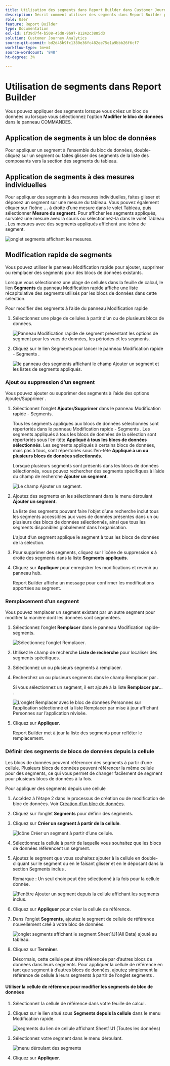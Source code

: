```yaml
---
title: Utilisation des segments dans Report Builder dans Customer Journey Analytics
description: Décrit comment utiliser des segments dans Report Builder pour Customer Journey Analytics
role: User
feature: Report Builder
type: Documentation
exl-id: 1f39d7f4-b508-45d8-9b97-81242c3805d3
solution: Customer Journey Analytics
source-git-commit: bd2d45b9fc1380e36fc482ee75e1a9bbb26f6cf7
workflow-type: tm+mt
source-wordcount: '848'
ht-degree: 3%

---
```


# Utilisation de segments dans Report Builder

Vous pouvez appliquer des segments lorsque vous créez un bloc de données ou lorsque vous sélectionnez l’option **Modifier le bloc de données** dans le panneau COMMANDES.

## Application de segments à un bloc de données

Pour appliquer un segment à l’ensemble du bloc de données, double-cliquez sur un segment ou faites glisser des segments de la liste des composants vers la section des segments du tableau.

## Application de segments à des mesures individuelles

Pour appliquer des segments à des mesures individuelles, faites glisser et déposez un segment sur une mesure du tableau. Vous pouvez également cliquer sur l’icône **...** à droite d’une mesure dans le volet Tableau, puis sélectionner **Mesure du segment**. Pour afficher les segments appliqués, survolez une mesure avec la souris ou sélectionnez-la dans le volet Tableau . Les mesures avec des segments appliqués affichent une icône de segment.

![onglet segments affichant les mesures.](./assets/filter_by.png)

## Modification rapide de segments

Vous pouvez utiliser le panneau Modification rapide pour ajouter, supprimer ou remplacer des segments pour des blocs de données existants.

Lorsque vous sélectionnez une plage de cellules dans la feuille de calcul, le lien **Segments** du panneau Modification rapide affiche une liste récapitulative des segments utilisés par les blocs de données dans cette sélection.

Pour modifier des segments à l’aide du panneau Modification rapide

1. Sélectionnez une plage de cellules à partir dʼun ou de plusieurs blocs de données.

   ![Panneau Modification rapide de segment présentant les options de segment pour les vues de données, les périodes et les segments.](./assets/select_multiple_dbs.png)

1. Cliquez sur le lien Segments pour lancer le panneau Modification rapide - Segments .

   ![le panneau des segments affichant le champ Ajouter un segment et les listes de segments appliqués.](./assets/quick_edit_filters.png)

### Ajout ou suppression d’un segment

Vous pouvez ajouter ou supprimer des segments à l’aide des options Ajouter/Supprimer .

1. Sélectionnez l’onglet **Ajouter/Supprimer** dans le panneau Modification rapide - Segments.

   Tous les segments appliqués aux blocs de données sélectionnés sont répertoriés dans le panneau Modification rapide - Segments . Les segments appliqués à tous les blocs de données de la sélection sont répertoriés sous l’en-tête **Appliqué à tous les blocs de données sélectionnés**. Les segments appliqués à certains blocs de données, mais pas à tous, sont répertoriés sous l’en-tête **Appliqué à un ou plusieurs blocs de données sélectionnés**.

   Lorsque plusieurs segments sont présents dans les blocs de données sélectionnés, vous pouvez rechercher des segments spécifiques à l’aide du champ de recherche **Ajouter un segment**.

   ![Le champ Ajouter un segment.](./assets/add_filter.png)

1. Ajoutez des segments en les sélectionnant dans le menu déroulant **Ajouter un segment**.

   La liste des segments pouvant faire l’objet d’une recherche inclut tous les segments accessibles aux vues de données présentes dans un ou plusieurs des blocs de données sélectionnés, ainsi que tous les segments disponibles globalement dans l’organisation.

   L’ajout d’un segment applique le segment à tous les blocs de données de la sélection.

1. Pour supprimer des segments, cliquez sur l’icône de suppression **x** à droite des segments dans la liste **Segments appliqués**.

1. Cliquez sur **Appliquer** pour enregistrer les modifications et revenir au panneau hub.

   Report Builder affiche un message pour confirmer les modifications apportées au segment.

### Remplacement d’un segment

Vous pouvez remplacer un segment existant par un autre segment pour modifier la manière dont les données sont segmentées.

1. Sélectionnez l’onglet **Remplacer** dans le panneau Modification rapide-segments.

   ![Sélectionnez l’onglet Remplacer](./assets/replace_filter.png).

1. Utilisez le champ de recherche **Liste de recherche** pour localiser des segments spécifiques.

1. Sélectionnez un ou plusieurs segments à remplacer.

1. Recherchez un ou plusieurs segments dans le champ Remplacer par .

   Si vous sélectionnez un segment, il est ajouté à la liste **Remplacer par**... .

   ![L’onglet Remplacer avec le bloc de données Personnes sur l’application sélectionné et la liste Remplacer par mise à jour affichant Personnes sur l’application révisée.](./assets/replace_screen_new.png)

1. Cliquez sur **Appliquer**.

   Report Builder met à jour la liste des segments pour refléter le remplacement.

### Définir des segments de blocs de données depuis la cellule

Les blocs de données peuvent référencer des segments à partir d’une cellule. Plusieurs blocs de données peuvent référencer la même cellule pour des segments, ce qui vous permet de changer facilement de segment pour plusieurs blocs de données à la fois.

Pour appliquer des segments depuis une cellule

1. Accédez à l’étape 2 dans le processus de création ou de modification de bloc de données. Voir [Création d’un bloc de données](./create-a-data-block.md).
1. Cliquez sur l’onglet **Segments** pour définir des segments.
1. Cliquez sur **Créer un segment à partir de la cellule**.

   ![Icône Créer un segment à partir d’une cellule.](./assets/create-filter-from-cell.png)

1. Sélectionnez la cellule à partir de laquelle vous souhaitez que les blocs de données référencent un segment.

1. Ajoutez le segment que vous souhaitez ajouter à la cellule en double-cliquant sur le segment ou en le faisant glisser et en le déposant dans la section Segments inclus .

   Remarque : Un seul choix peut être sélectionné à la fois pour la cellule donnée.

   ![Fenêtre Ajouter un segment depuis la cellule affichant les segments inclus.](./assets/select-filters.png)

1. Cliquez sur **Appliquer** pour créer la cellule de référence.

1. Dans l’onglet **Segments**, ajoutez le segment de cellule de référence nouvellement créé à votre bloc de données.

   ![onglet segments affichant le segment Sheet1!J1(All Data) ajouté au tableau.](./assets/reference-cell-filter.png)

1. Cliquez sur **Terminer**.

   Désormais, cette cellule peut être référencée par d’autres blocs de données dans leurs segments. Pour appliquer la cellule de référence en tant que segment à d’autres blocs de données, ajoutez simplement la référence de cellule à leurs segments à partir de l’onglet segments .

#### Utiliser la cellule de référence pour modifier les segments de bloc de données

1. Sélectionnez la cellule de référence dans votre feuille de calcul.

1. Cliquez sur le lien situé sous **Segments depuis la cellule** dans le menu Modification rapide.

   ![segments du lien de cellule affichant Sheet1!J1 (Toutes les données)](./assets/filters-from-cell-link.png)

1. Sélectionnez votre segment dans le menu déroulant.

   ![menu déroulant des segments](./assets/filter-drop-down.png)

1. Cliquez sur **Appliquer**.

